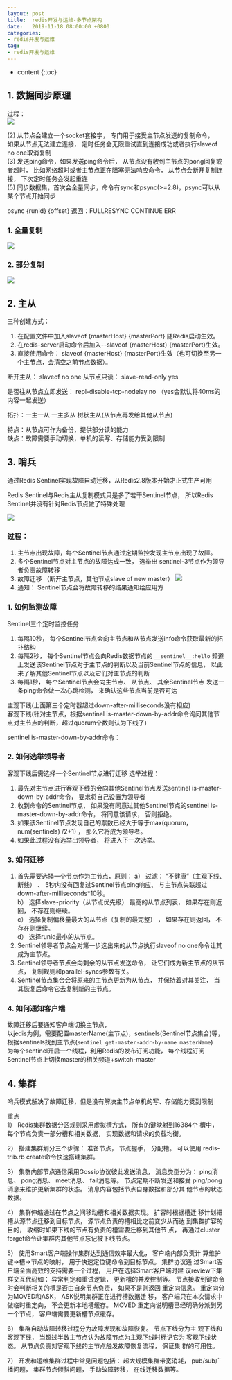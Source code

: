```yaml
---
layout: post
title:  redis开发与运维-多节点架构
date:   2019-11-18 08:00:00 +0800
categories: 
- redis开发与运维
tag: 
- redis开发与运维
---
```


* content
{:toc}

## 1. 数据同步原理
过程：   
![](/styles/images/other/redis/redis15.png)   

(2) 从节点会建立一个socket套接字， 专门用于接受主节点发送的复制命令，   
如果从节点无法建立连接， 定时任务会无限重试直到连接成功或者执行slaveof no one取消复制   
(3) 发送ping命令，如果发送ping命令后， 从节点没有收到主节点的pong回复或者超时， 比如网络超时或者主节点正在阻塞无法响应命令， 从节点会断开复制连接， 下次定时任务会发起重连   
(5) 同步数据集，首次会全量同步，命令有sync和psync(>=2.8)，psync可以从某个节点开始同步

psync {runId} {offset}   返回：FULLRESYNC CONTINUE ERR

### 1. 全量复制

![](/styles/images/other/redis/redis16.png)   

### 2. 部分复制

![](/styles/images/other/redis/redis17.png)   

## 2. 主从
三种创建方式：
1. 在配置文件中加入slaveof {masterHost} {masterPort} 随Redis启动生效。
2. 在redis-server启动命令后加入--slaveof {masterHost} {masterPort}生效。
3. 直接使用命令： slaveof {masterHost} {masterPort}生效（也可切换至另一个主节点，会清空之前节点数据）。

断开主从： slaveof no one
从节点只读： slave-read-only yes

是否往从节点立即发送： repl-disable-tcp-nodelay no （yes会默认将40ms的内容一起发送）

拓扑：一主一从 一主多从 树状主从(从节点再发给其他从节点)

特点：从节点可作为备份，提供部分读的能力   
缺点：故障需要手动切换，单机的读写、存储能力受到限制   

## 3. 哨兵

通过Redis Sentinel实现故障自动迁移，从Redis2.8版本开始才正式生产可用

Redis Sentinel与Redis主从复制模式只是多了若干Sentinel节点， 所以Redis Sentinel并没有针对Redis节点做了特殊处理

![](/styles/images/other/redis/redis19.png)   

### 过程：
1. 主节点出现故障，每个Sentinel节点通过定期监控发现主节点出现了故障。
2. 多个Sentinel节点对主节点的故障达成一致， 选举出 sentinel-3节点作为领导者负责故障转移
3. 故障迁移 （断开主节点，其他节点slave of new master）
![](/styles/images/other/redis/redis20.png)   
4. 通知： Sentinel节点会将故障转移的结果通知给应用方


### 1. 如何监测故障
Sentinel三个定时监控任务
1. 每隔10秒， 每个Sentinel节点会向主节点和从节点发送info命令获取最新的拓扑结构
2. 每隔2秒， 每个Sentinel节点会向Redis数据节点的 `__sentinel__:hello`
  频道上发送该Sentinel节点对于主节点的判断以及当前Sentinel节点的信息， 以此来了解其他Sentinel节点以及它们对主节点的判断
3. 每隔1秒， 每个Sentinel节点会向主节点、 从节点、 其余Sentinel节点
  发送一条ping命令做一次心跳检测， 来确认这些节点当前是否可达

主观下线(上面第三个定时器超过down-after-milliseconds没有相应)    
客观下线(针对主节点，根据sentinel is-master-down-by-addr命令询问其他节点对主节点的判断，超过quorum个数则认为下线了)   

sentinel is-master-down-by-addr命令：

### 2. 如何选举领导者
客观下线后需选择一个Sentinel节点进行迁移
选举过程：
1. 最先对主节点进行客观下线的会向其他Sentinel节点发送sentinel is-master-down-by-addr命令，
要求将自己设置为领导者
2. 收到命令的Sentinel节点， 如果没有同意过其他Sentinel节点的sentinel is-master-down-by-addr命令， 将同意该请求， 否则拒绝。
3. 如果该Sentinel节点发现自己的票数已经大于等于max(quorum，num(sentinels) /2+1) ， 那么它将成为领导者。
4. 如果此过程没有选举出领导者， 将进入下一次选举。

### 3. 如何迁移
1. 首先需要选择一个节点作为主节点，原则：
a） 过滤： “不健康”（主观下线、 断线） 、 5秒内没有回复过Sentinel节点ping响应、 与主节点失联超过down-after-milliseconds*10秒。   
b） 选择slave-priority（从节点优先级） 最高的从节点列表， 如果存在则返回， 不存在则继续。   
c） 选择复制偏移量最大的从节点（复制的最完整） ， 如果存在则返回， 不存在则继续。   
d） 选择runid最小的从节点。   
2. Sentinel领导者节点会对第一步选出来的从节点执行slaveof no one命令让其成为主节点。
3. Sentinel领导者节点会向剩余的从节点发送命令， 让它们成为新主节点的从节点， 复制规则和parallel-syncs参数有关。
4. Sentinel节点集合会将原来的主节点更新为从节点， 并保持着对其关注， 当其恢复后命令它去复制新的主节点。

   
### 4. 如何通知客户端
故障迁移后要通知客户端切换主节点，   
以jedis为例，需要配置masterName(主节点)，sentinels(Sentinel节点集合)等，    
根据sentinels找到主节点(`sentinel get-master-addr-by-name masterName`)    
为每个sentinel开启一个线程，利用Redis的发布订阅功能， 每个线程订阅Sentinel节点上切换master的相关频道+switch-master    

## 4. 集群

哨兵模式解决了故障迁移，但是没有解决主节点单机的写、存储能力受到限制

重点   
1） Redis集群数据分区规则采用虚拟槽方式， 所有的键映射到16384个
槽中， 每个节点负责一部分槽和相关数据， 实现数据和请求的负载均衡。

2） 搭建集群划分三个步骤： 准备节点， 节点握手， 分配槽。 可以使用
redis-trib.rb create命令快速搭建集群。

3） 集群内部节点通信采用Gossip协议彼此发送消息， 消息类型分为：
ping消息、 pong消息、 meet消息、 fail消息等。 节点定期不断发送和接受
ping/pong消息来维护更新集群的状态。 消息内容包括节点自身数据和部分其
他节点的状态数据。

4） 集群伸缩通过在节点之间移动槽和相关数据实现。 扩容时根据槽迁
移计划把槽从源节点迁移到目标节点， 源节点负责的槽相比之前变少从而达
到集群扩容的目的， 收缩时如果下线的节点有负责的槽需要迁移到其他节
点， 再通过cluster forget命令让集群内其他节点忘记被下线节点。

5） 使用Smart客户端操作集群达到通信效率最大化， 客户端内部负责计
算维护键→槽→节点的映射， 用于快速定位键命令到目标节点。 集群协议通
过Smart客户端全面高效的支持需要一个过程， 用户在选择Smart客户端时建
议review下集群交互代码如： 异常判定和重试逻辑， 更新槽的并发控制等。
节点接收到键命令时会判断相关的槽是否由自身节点负责， 如果不是则返回
重定向信息。 重定向分为MOVED和ASK， ASK说明集群正在进行槽数据迁
移， 客户端只在本次请求中做临时重定向， 不会更新本地槽缓存。 MOVED
重定向说明槽已经明确分派到另一个节点， 客户端需要更新槽节点缓存。

6） 集群自动故障转移过程分为故障发现和故障恢复。 节点下线分为主
观下线和客观下线， 当超过半数主节点认为故障节点为主观下线时标记它为
客观下线状态。 从节点负责对客观下线的主节点触发故障恢复流程， 保证集
群的可用性。

7） 开发和运维集群过程中常见问题包括： 超大规模集群带宽消耗，
pub/sub广播问题， 集群节点倾斜问题， 手动故障转移， 在线迁移数据等。   